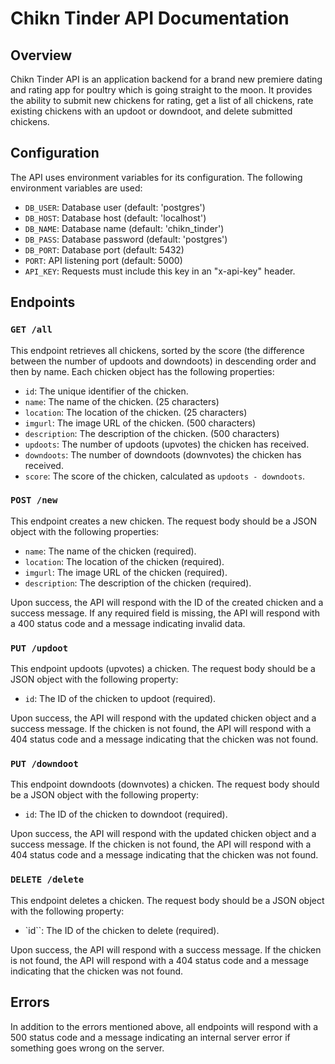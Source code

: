 # Chikn Tinder API Documentation

## Overview

Chikn Tinder API is an application backend for a brand new premiere dating and rating app for poultry which is going straight to the moon. It provides the ability to submit new chickens for rating, get a list of all chickens, rate existing chickens with an updoot or downdoot, and delete submitted chickens.

## Configuration

The API uses environment variables for its configuration. The following environment variables are used:

- `DB_USER`: Database user (default: 'postgres')
- `DB_HOST`: Database host (default: 'localhost')
- `DB_NAME`: Database name (default: 'chikn_tinder')
- `DB_PASS`: Database password (default: 'postgres')
- `DB_PORT`: Database port (default: 5432)
- `PORT`: API listening port (default: 5000)
- `API_KEY`: Requests must include this key in an "x-api-key" header.

## Endpoints

### `GET /all`

This endpoint retrieves all chickens, sorted by the score (the difference between the number of updoots and downdoots) in descending order and then by name. Each chicken object has the following properties:

- `id`: The unique identifier of the chicken.
- `name`: The name of the chicken. (25 characters)
- `location`: The location of the chicken. (25 characters)
- `imgurl`: The image URL of the chicken. (500 characters)
- `description`: The description of the chicken. (500 characters)
- `updoots`: The number of updoots (upvotes) the chicken has received.
- `downdoots`: The number of downdoots (downvotes) the chicken has received.
- `score`: The score of the chicken, calculated as `updoots - downdoots`.

### `POST /new`

This endpoint creates a new chicken. The request body should be a JSON object with the following properties:

- `name`: The name of the chicken (required).
- `location`: The location of the chicken (required).
- `imgurl`: The image URL of the chicken (required).
- `description`: The description of the chicken (required).

Upon success, the API will respond with the ID of the created chicken and a success message. If any required field is missing, the API will respond with a 400 status code and a message indicating invalid data.

### `PUT /updoot`

This endpoint updoots (upvotes) a chicken. The request body should be a JSON object with the following property:

- `id`: The ID of the chicken to updoot (required).

Upon success, the API will respond with the updated chicken object and a success message. If the chicken is not found, the API will respond with a 404 status code and a message indicating that the chicken was not found.

### `PUT /downdoot`

This endpoint downdoots (downvotes) a chicken. The request body should be a JSON object with the following property:

- `id`: The ID of the chicken to downdoot (required).

Upon success, the API will respond with the updated chicken object and a success message. If the chicken is not found, the API will respond with a 404 status code and a message indicating that the chicken was not found.

### `DELETE /delete`
This endpoint deletes a chicken. The request body should be a JSON object with the following property:

- `id``: The ID of the chicken to delete (required).

Upon success, the API will respond with a success message. If the chicken is not found, the API will respond with a 404 status code and a message indicating that the chicken was not found.

## Errors

In addition to the errors mentioned above, all endpoints will respond with a 500 status code and a message indicating an internal server error if something goes wrong on the server.
